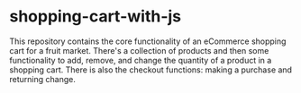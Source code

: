 # shopping-cart-with-js
This repository contains the core functionality of an eCommerce shopping cart for a fruit market. There's a collection of products and then some functionality to add, remove, and change the quantity of a product in a shopping cart. There is also the checkout functions: making a purchase and returning change.
